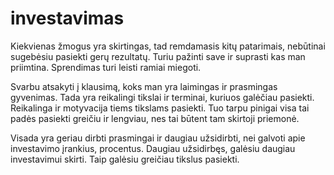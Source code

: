 # investavimas

Kiekvienas žmogus yra skirtingas, tad remdamasis kitų patarimais, nebūtinai sugebėsiu pasiekti gerų rezultatų. Turiu pažinti save ir suprasti kas man priimtina. Sprendimas turi leisti ramiai miegoti.

Svarbu atsakyti į klausimą, koks man yra laimingas ir prasmingas gyvenimas. Tada yra reikalingi tikslai ir terminai, kuriuos galėčiau pasiekti. Reikalinga ir motyvacija tiems tikslams pasiekti. Tuo tarpu pinigai visa tai padės pasiekti greičiu ir lengviau, nes tai būtent tam skirtoji priemonė.

Visada yra geriau dirbti prasmingai ir daugiau užsidirbti, nei galvoti apie investavimo įrankius, procentus. Daugiau užsidirbęs, galėsiu daugiau investavimui skirti. Taip galėsiu greičiau tikslus pasiekti.
